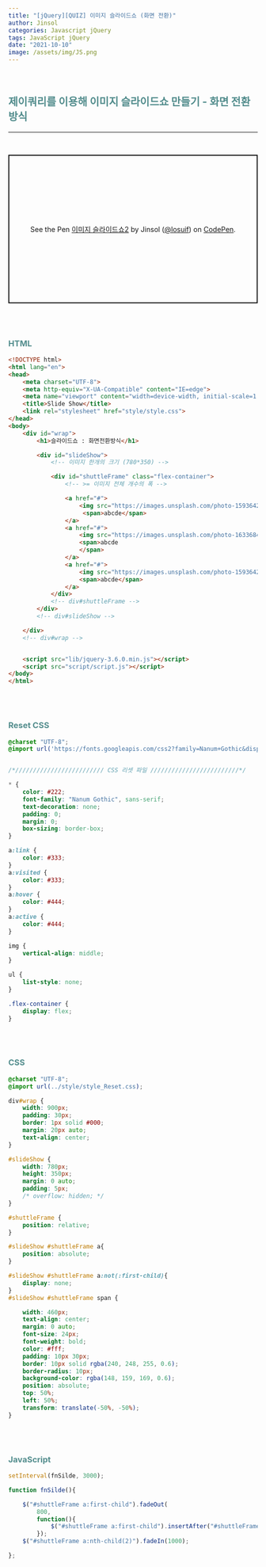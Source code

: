 ```yaml
---
title: "[jQuery][QUIZ] 이미지 슬라이드쇼 (화면 전환)"
author: Jinsol
categories: Javascript jQuery
tags: JavaScript jQuery
date: "2021-10-10"
image: /assets/img/JS.png
---
```


<br>

## <span style="color:#538d8d">제이쿼리를 이용해 이미지 슬라이드쇼 만들기 - 화면 전환 방식</span>

<hr>
<br>

<p class="codepen" data-height="300" data-default-tab="html,result" data-slug-hash="porodba" data-user="losuif" style="height: 300px; box-sizing: border-box; display: flex; align-items: center; justify-content: center; border: 2px solid; margin: 1em 0; padding: 1em;">
  <span>See the Pen <a href="https://codepen.io/losuif/pen/porodba">
  이미지 슬라이드쇼2</a> by Jinsol (<a href="https://codepen.io/losuif">@losuif</a>)
  on <a href="https://codepen.io">CodePen</a>.</span>
</p>
<script async src="https://cpwebassets.codepen.io/assets/embed/ei.js"></script>

<br><br>

### <span style="color:#538d8d">HTML</span>

```html
<!DOCTYPE html>
<html lang="en">
<head>
    <meta charset="UTF-8">
    <meta http-equiv="X-UA-Compatible" content="IE=edge">
    <meta name="viewport" content="width=device-width, initial-scale=1.0">
    <title>Slide Show</title>
    <link rel="stylesheet" href="style/style.css">
</head>
<body>
    <div id="wrap">
        <h1>슬라이드쇼 : 화면전환방식</h1>

        <div id="slideShow">
            <!-- 이미지 한개의 크기 (780*350) -->

            <div id="shuttleFrame" class="flex-container">
                <!-- >= 이미지 전체 개수의 폭 -->

                <a href="#">
                    <img src="https://images.unsplash.com/photo-1593642533144-3d62aa4783ec?ixid=MnwxMjA3fDF8MHxlZGl0b3JpYWwtZmVlZHwxNnx8fGVufDB8fHx8&ixlib=rb-1.2.1&auto=format&fit=crop&w=500&q=60" alt="이미지1" width="780px" height="350px">
                     <span>abcde</span>
                </a>
                <a href="#">
                    <img src="https://images.unsplash.com/photo-1633684268648-c6360f92a08d?ixid=MnwxMjA3fDB8MHxlZGl0b3JpYWwtZmVlZHwxOHx8fGVufDB8fHx8&ixlib=rb-1.2.1&auto=format&fit=crop&w=500&q=60" alt="이미지2" width="780px" height="350px">
                    <span>abcde
                    </span>
                </a>
                <a href="#">
                    <img src="https://images.unsplash.com/photo-1593642702909-dec73df255d7?ixid=MnwxMjA3fDF8MHxlZGl0b3JpYWwtZmVlZHw0MHx8fGVufDB8fHx8&ixlib=rb-1.2.1&auto=format&fit=crop&w=500&q=60" alt="이미지3" width="780px" height="350px">
                    <span>abcde</span>
                </a>
            </div>
            <!-- div#shuttleFrame -->
        </div>
        <!-- div#slideShow -->

    </div>
    <!-- div#wrap -->


    <script src="lib/jquery-3.6.0.min.js"></script>
    <script src="script/script.js"></script>
</body>
</html>
```


<br><br>

### <span style="color:#538d8d">Reset CSS</span>


```css
@charset "UTF-8";
@import url('https://fonts.googleapis.com/css2?family=Nanum+Gothic&display=swap');


/*///////////////////////// CSS 리셋 파일 /////////////////////////*/

* {
    color: #222;   
    font-family: "Nanum Gothic", sans-serif;  
    text-decoration: none; 
    padding: 0;
    margin: 0;
    box-sizing: border-box;    
}

a:link {
    color: #333;
} 
a:visited {    
    color: #333;
} 
a:hover {
    color: #444;
} 
a:active {
    color: #444;
} 

img {
    vertical-align: middle;
}

ul {
    list-style: none;
}

.flex-container {
    display: flex;
}
```


<br><br>

### <span style="color:#538d8d">CSS</span>

```css
@charset "UTF-8";
@import url(../style/style_Reset.css);

div#wrap {
    width: 900px;
    padding: 30px;
    border: 1px solid #000;
    margin: 20px auto;
    text-align: center;
}

#slideShow {
    width: 780px;
    height: 350px;
    margin: 0 auto;
    padding: 5px;
    /* overflow: hidden; */
}

#shuttleFrame {
    position: relative;
}

#slideShow #shuttleFrame a{
    position: absolute;
}

#slideShow #shuttleFrame a:not(:first-child){
    display: none;
}
#slideShow #shuttleFrame span {

    width: 460px;
    text-align: center;
    margin: 0 auto;
    font-size: 24px;
    font-weight: bold;
    color: #fff;
    padding: 10px 30px;
    border: 10px solid rgba(240, 248, 255, 0.6);
    border-radius: 10px;
    background-color: rgba(148, 159, 169, 0.6);
    position: absolute;
    top: 50%;
    left: 50%;
    transform: translate(-50%, -50%);
}
```

<br><br>

### <span style="color:#538d8d">JavaScript</span>

```javascript
setInterval(fnSilde, 3000);

function fnSilde(){

    $("#shuttleFrame a:first-child").fadeOut(
        800,
        function(){
            $("#shuttleFrame a:first-child").insertAfter("#shuttleFrame a:last-child");
        });
    $("#shuttleFrame a:nth-child(2)").fadeIn(1000);

};
```